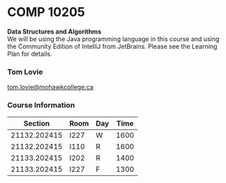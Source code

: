 # COMP 10205
**Data Structures and Algorithms** <br/>
We will be using the Java programming language in this course and using the Community Edition of IntelliJ from JetBrains.  Please see the Learning Plan for details. 

### Tom Lovie
tom.lovie@mohawkcollege.ca

### Course Information
|  Section  | Room  | Day  | Time
|---|---|---|---|
|  21132.202415  | I227  |  W  | 1600  |
|  21132.202415  | I110  |  R  | 1600  |
|  21133.202415  | I202  |  R  | 1400  |
|  21133.202415  | I227  |  F  | 1300  |
